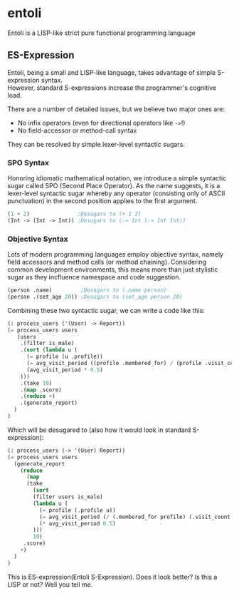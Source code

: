 # entoli
Entoli is a LISP-like strict pure functional programming language

## ES-Expression 
Entoli, being a small and LISP-like language, takes advantage of simple S-expression syntax.  
However, standard S-expressions increase the programmer's cognitive load.

There are a number of detailed issues, but we believe two major ones are:
- No infix operators (even for directional operators like `->`!)
- No field-accessor or method-call syntax

They can be resolved by simple lexer-level syntactic sugars.

### SPO Syntax
Honoring idiomatic mathematical notation, we introduce a simple syntactic sugar called SPO (Second Place Operator). As the name suggests, it is a lexer-level syntactic sugar whereby any operator (consisting only of ASCII punctuation) in the second position applies to the first argument.
```lisp
(1 + 2)               ;Desugars to (+ 1 2)
(Int -> (Int -> Int)) ;Desugars to (-> Int (-> Int Int))
```

### Objective Syntax 
Lots of modern programming languages employ objective syntax, namely field accessors and method calls (or method chaining). Considering common development environments, this means more than just stylistic sugar as they incfluence namespace and code suggestion.
```lisp
(person .name)         ;Desugars to (.name person)
(person .(set_age 20)) ;Desugars to (set_age person 20)
```

Combining these two syntactic sugar, we can write a code like this:
```lisp
(: process_users ('(User) -> Report))
(= process_users users
   (users
    .(filter is_male)
    .(sort (lambda u (
      (= profile (u .profile))
      (= avg_visit_period ((profile .membered_for) / (profile .visit_count)))
      (avg_visit_period * 0.5)
    )))
    .(take 10)
    .(map .score) 
    .(reduce +)
    .(generate_report)
  )
)
```

Which will be desugared to (also how it would look in standard S-expression):
```lisp
(: process_users (-> '(User) Report))
(= process_users users
  (generate_report
    (reduce
      (map
      (take
        (sort
        (filter users is_male)
        (lambda u (
          (= profile (.profile u))
          (= avg_visit_period (/ (.membered_for profile) (.visit_count profile)))
          (* avg_visit_period 0.5)
        )))
        10)
     .score)
    +)
  )
)
```

This is ES-expression(Entoli S-Expression). Does it look better? Is this a LISP or not? Well you tell me. 